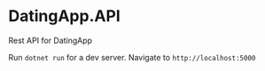# DatingApp.API

Rest API for DatingApp

Run `dotnet run` for a dev server. Navigate to `http://localhost:5000`

